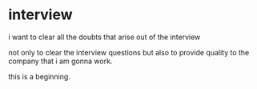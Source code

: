 interview
=========

i want to clear all the doubts that arise out of the interview 

not only to clear the interview questions but also to provide quality to the company that i am gonna work.

this is a beginning.

